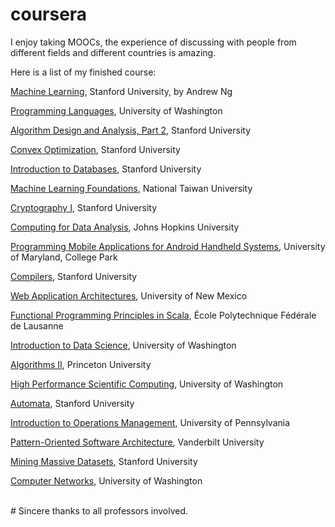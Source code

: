 coursera
========

I enjoy taking MOOCs, the experience of discussing with people from different fields and different countries is amazing.

Here is a list of my finished course:

[Machine Learning](https://www.coursera.org/course/ml), Stanford University, by Andrew Ng

[Programming Languages](https://www.coursera.org/course/proglang), University of Washington

[Algorithm Design and Analysis, Part 2](https://www.coursera.org/course/algo2), Stanford University

[Convex Optimization](https://class.stanford.edu/courses/Engineering/CVX101/Winter2014/about), Stanford University

[Introduction to Databases](https://class.stanford.edu/courses/Home/Databases/Engineering/about), Stanford University

[Machine Learning Foundations](https://www.coursera.org/course/ntumlone), National Taiwan University

[Cryptography I](https://www.coursera.org/course/crypto), Stanford University

[Computing for Data Analysis](https://www.coursera.org/course/compdata), Johns Hopkins University

[Programming Mobile Applications for Android Handheld Systems](https://www.coursera.org/course/android), University of Maryland, College Park

[Compilers](https://www.coursera.org/course/compilers), Stanford University

[Web Application Architectures](https://www.coursera.org/course/webapplications), University of New Mexico

[Functional Programming Principles in Scala](https://www.coursera.org/course/progfun), École Polytechnique Fédérale de Lausanne

[Introduction to Data Science](https://www.coursera.org/course/datasci), University of Washington

[Algorithms II](https://www.coursera.org/course/algs4partII), Princeton University

[High Performance Scientific Computing](https://www.coursera.org/course/scicomp), University of Washington

[Automata](https://www.coursera.org/course/automata), Stanford University

[Introduction to Operations Management](https://www.coursera.org/course/operations), University of Pennsylvania

[Pattern-Oriented Software Architecture](https://www.coursera.org/course/posa), Vanderbilt University

[Mining Massive Datasets](https://www.coursera.org/course/mmds), Stanford University

[Computer Networks](https://www.coursera.org/course/comnetworks), University of Washington

<br>
# Sincere thanks to all professors involved.
